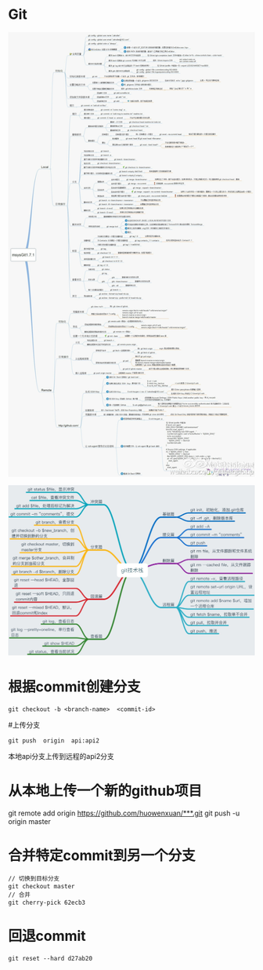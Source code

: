 # Git
![git2](media/git2.jpg)

![git](media/git.jpg)

# 根据commit创建分支
```
git checkout -b <branch-name>  <commit-id>
```

#上传分支
```
git push  origin  api:api2
```
本地api分支上传到远程的api2分支

# 从本地上传一个新的github项目
git remote add origin https://github.com/huowenxuan/***.git
git push -u origin master

# 合并特定commit到另一个分支

```
// 切换到目标分支
git checkout master  
// 合并
git cherry-pick 62ecb3 
```

# 回退commit

```
git reset --hard d27ab20
```


                      